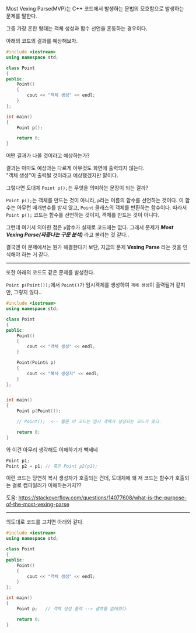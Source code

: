 Most Vexing Parse(MVP)는 C++ 코드에서 발생하는 문법의 모호함으로 발생하는 문제를 말한다.

그중 가장 흔한 형태는 객체 생성과 함수 선언을 혼동하는 경우이다.

아래의 코드의 결과를 예상해보자.

```cpp
#include <iostream>
using namespace std;

class Point
{
public:
	Point()
	{
		cout << "객체 생성" << endl;
	}
};

int main()
{
	Point p();

	return 0;
}
```
어떤 결과가 나올 것이라고 예상하는가?

결과는 아마도 예상과는 다르게 아무것도 화면에 출력되지 않는다. <br>
"객체 생성"이 출력될 것이라고 예상했겠지만 말이다. 

그렇다면 도대체 `Point p();`는 무엇을 의미하는 문장이 되는 걸까?

`Point p();`는 객체를 만드는 것이 아니라, `p`라는 이름의 함수를 선언하는 것이다.
이 함수는 아무런 매개변수를 받지 않고, `Point` 클래스의 객체를 반환하는 함수이다.
따라서 `Point p();` 코드는 함수를 선언하는 것이지, 객체를 만드는 것이 아니다.

그런데 여기서 의아한 점은 `p`함수가 실제로 코드에는 없다. 그래서 문제가 ***Most Vexing Parse(짜증나는 구문 분석)*** 라고 불리는 것 같다..

결국엔 이 문제에서는 뭔가 해결한다기 보단, 지금의 문제 **Vexing Parse** 라는 것을 인식해야 하는 거 같다.

---

또한 아래의 코드도 같은 문제를 발생한다.

`Point p(Point());`에서 `Point()`가 임시객체를 생성하여 `객체 생성`이 출력될거 같지만, 그렇지 않다..

```cpp
#include <iostream>
using namespace std;

class Point
{
public:
	Point()
	{
		cout << "객체 생성" << endl;
	}

	Point(Point& p)
	{
		cout << "복사 생성자" << endl;
	}
};


int main()
{
	Point p(Point());

	// Point();  <-- 물론 이 코드는 임시 객체가 생성되는 코드가 맞다.

	return 0;
}
```

와 이건 아무리 생각해도 이해하기가 빽세네
```cpp
Point p1;
Point p2 = p1; // 혹은 Point p2(p1);
```
이런 코드는 당연히 복사 생성자가 호출되는 건데, 도대체에 왜 저 코드는 함수가 호출되는 걸로 컴파일러가 이해하는거지??


도움: https://stackoverflow.com/questions/14077608/what-is-the-purpose-of-the-most-vexing-parse


--- 
의도대로 코드를 고치면 아래와 같다.  

```cpp
#include <iostream>
using namespace std;

class Point
{
public:
	Point()
	{
		cout << "객체 생성" << endl;
	}
};

int main()
{
	Point p;   // 객체 생성 출력 --> 괄호를 없애줬다.

	return 0;
}
```
